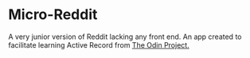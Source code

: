 # Micro-Reddit

A very junior version of Reddit lacking any front end.  An app created to facilitate learning Active Record from [The Odin Project.](http://www.theodinproject.com/ruby-on-rails/building-with-active-record)
